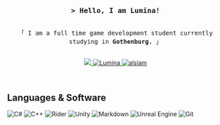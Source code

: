 <!--
<h2 align="center">
  Welcome to Lumina's GitHub profile!
  <img src="https://media.giphy.com/media/hvRJCLFzcasrR4ia7z/giphy.gif" width="28">
</h2>
-->

<!--
<p align="center">
  <a href="https://github.com/ltsLumina"><img src="https://readme-typing-svg.herokuapp.com/?lines=Self%20Taught%20Programmer;Front%20End%20Developer;1.5%2B%20years%20of%20coding%20experience;Always%20learning%20new%20things&center=true&width=380&height=45"></a>
</p>

 -->

<!--
[![wakatime](https://wakatime.com/badge/user/userID.svg)](https://wakatime.com/@userID)
-->

<!-- Intro  -->
<h3 align="center">
        <samp>&gt; Hello, I am
                <b>Lumina!</a></b>
        </samp>
</h3>


<p align="center"> 
  <samp>
    <br>
    「 I am a full time game development student currently studying in <b> Gothenburg. </b> 」
    <br>
    <br>
  </samp>
</p>

<p align="center">
  <a href="https://twitter.com/ltsLumina" target="_blank">
  <img src="https://img.shields.io/badge/Twitter-1DA1F2?style=for-the-badge&logo=twitter&logoColor=white" />
 </a>
 <a href="https://steamcommunity.com/id/ItsLumina/" target="_blank">
  <img src="https://img.shields.io/badge/steam-%23000000.svg?style=for-the-badge&logo=steam&logoColor=white" alt="Lumina"/>
 </a>
 <a href="https://instagram.com/korv.stroganof" target="_blank">
  <img src="https://img.shields.io/badge/Instagram-fe4164?style=for-the-badge&logo=instagram&logoColor=white" alt="alsiam" />
 </a> 
</p>
<br />

<!-- About Section
 # About me
 
<p>
 <img align="right" width="350" src="/assets/programmer.gif" alt="Coding gif" />
  
 ✌️ &emsp; Enjoy to do programming and sharing knowledge <br/><br/>
 ❤️ &emsp; Love to learn about different languages<br/><br/>
 📧 &emsp; Reach me anytime: alsiam.dev@gmail.com<br/><br/>
 💬 &emsp; Ask me about anything [here](https://github.com/alsiam/alsiam/issues)

</p>

-->

## Languages & Software

![C#](https://img.shields.io/badge/c%23-%23239120.svg?style=for-the-badge&logo=c-sharp&logoColor=white)
![C++](https://img.shields.io/badge/c++-%2300599C.svg?style=for-the-badge&logo=c%2B%2B&logoColor=white)
![Rider](https://img.shields.io/badge/Rider-000000.svg?style=for-the-badge&logo=Rider&logoColor=white&color=black&labelColor=crimson)
![Unity](https://img.shields.io/badge/unity-%23000000.svg?style=for-the-badge&logo=unity&logoColor=white)
![Markdown](https://img.shields.io/badge/Markdown-000000?style=for-the-badge&logo=markdown&logoColor=white)
![Unreal Engine](https://img.shields.io/badge/unrealengine-%23313131.svg?style=for-the-badge&logo=unrealengine&logoColor=white)
![Git](https://img.shields.io/badge/Git-F05032?style=for-the-badge&logo=git&logoColor=white)

<!-- Repositories
<br/>

## Favourite Repositories
[![FightingGame](https://github-readme-stats.vercel.app/api/pin/?username=ltsLumina&repo=FightingGame&border_color=7F3FBF&bg_color=0D1117&title_color=C9D1D9&text_color=8B949E&icon_color=7F3FBF)](https://github.com/alsiam/web-projects)
[![Lumina-Essentials](https://github-readme-stats.vercel.app/api/pin/?username=ltsLumina&repo=Lumina-Essentials&border_color=7F3FBF&bg_color=0D1117&title_color=C9D1D9&text_color=8B949E&icon_color=7F3FBF)](https://github.com/alsiam/al-folio)
[![Astrodyne](https://github-readme-stats.vercel.app/api/pin/?username=ltsLumina&repo=Astrodyne&border_color=7F3FBF&bg_color=0D1117&title_color=C9D1D9&text_color=8B949E&icon_color=7F3FBF)](https://github.com/alsiam/alsiam)
[![DoomCrossing](https://github-readme-stats.vercel.app/api/pin/?username=ltsLumina&repo=DoomCrossing&border_color=7F3FBF&bg_color=0D1117&title_color=C9D1D9&text_color=8B949E&icon_color=7F3FBF)](https://github.com/alsiam/alsiam.github.io)

<p align="left">
  <a href="https://github.com/ltsLumina?tab=repositories" target="_blank"><img alt="All Repositories" title="All Repositories" src="https://img.shields.io/badge/-All%20Repos-2962FF?style=for-the-badge&logo=koding&logoColor=white"/></a>
</p>

-->

<!-- Stats that I don't really care for.
<br/>
<hr/>
<br/>

<p align="center">
  <a href="https://github.com/ltsLumina">
    <img src="https://github-readme-streak-stats.herokuapp.com/?user=ltsLumina&theme=radical&border=7F3FBF&background=0D1117" alt="Lumina's GitHub streak"/>
  </a>
</p>

<p align="center">
  <a href="https://github.com/ltsLumina">
    <img src="https://github-profile-summary-cards.vercel.app/api/cards/profile-details?username=ltsLumina&theme=radical" alt="Lumina's GitHub Contribution"/>
  </a>
</p>

<p align="center">
  <a href="https://github.com/ltsLumina"><img alt="Lumina's Top Languages" src="https://denvercoder1-github-readme-stats.vercel.app/api/top-langs/?username=alsiam&langs_count=8&layout=compact&theme=react&border_color=7F3FBF&bg_color=0D1117&title_color=F85D7F&icon_color=F8D866" height="192px" width="49.5%"/></a>
  <br/>
</p>
</a>
-->
